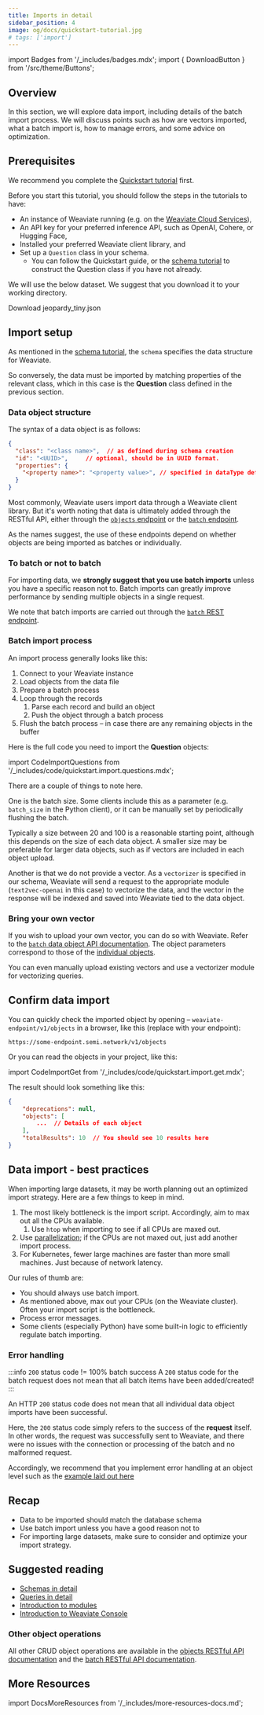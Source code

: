 ```yaml
---
title: Imports in detail
sidebar_position: 4
image: og/docs/quickstart-tutorial.jpg
# tags: ['import']
---
```

import Badges from '/_includes/badges.mdx';
import { DownloadButton } from '/src/theme/Buttons';

<Badges/>

## Overview

In this section, we will explore data import, including details of the batch import process. We will discuss points such as how are vectors imported, what a batch import is, how to manage errors, and some advice on optimization.

## Prerequisites 

We recommend you complete the [Quickstart tutorial](../quickstart/index.md) first. 

Before you start this tutorial, you should follow the steps in the tutorials to have:

- An instance of Weaviate running (e.g. on the [Weaviate Cloud Services](https://console.weaviate.io)),
- An API key for your preferred inference API, such as OpenAI, Cohere, or Hugging Face,
- Installed your preferred Weaviate client library, and
- Set up a `Question` class in your schema. 
    - You can follow the Quickstart guide, or the [schema tutorial](./schema.md) to construct the Question class if you have not already.

We will use the below dataset. We suggest that you download it to your working directory.

<p>
  <DownloadButton link="https://raw.githubusercontent.com/weaviate-tutorials/quickstart/main/data/jeopardy_tiny.json">Download jeopardy_tiny.json</DownloadButton>
</p>

## Import setup

As mentioned in the [schema tutorial](./schema.md), the `schema` specifies the data structure for Weaviate. 

So conversely, the data must be imported by matching properties of the relevant class, which in this case is the **Question** class defined in the previous section.

### Data object structure

The syntax of a data object is as follows:

```json
{
  "class": "<class name>",  // as defined during schema creation
  "id": "<UUID>",     // optional, should be in UUID format.
  "properties": {
    "<property name>": "<property value>", // specified in dataType defined during schema creation
  }
}
```

Most commonly, Weaviate users import data through a Weaviate client library. But it's worth noting that data is ultimately added through the RESTful API, either through the [`objects` endpoint](../api/rest/objects.md) or the [`batch` endpoint](../api/rest/batch.md). 

As the names suggest, the use of these endpoints depend on whether objects are being imported as batches or individually.

### To batch or not to batch

For importing data, we **strongly suggest that you use batch imports** unless you have a specific reason not to. Batch imports can greatly improve performance by sending multiple objects in a single request.

We note that batch imports are carried out through the [`batch` REST endpoint](https://weaviate.io/developers/weaviate/api/rest/batch).

### Batch import process

An import process generally looks like this:

1. Connect to your Weaviate instance
1. Load objects from the data file
1. Prepare a batch process
1. Loop through the records
    1. Parse each record and build an object
    1. Push the object through a batch process
1. Flush the batch process – in case there are any remaining objects in the buffer

Here is the full code you need to import the **Question** objects:

import CodeImportQuestions from '/_includes/code/quickstart.import.questions.mdx';

<CodeImportQuestions />

There are a couple of things to note here. 

One is the batch size. Some clients include this as a parameter (e.g. `batch_size` in the Python client), or it can be manually set by periodically flushing the batch. 

Typically a size between 20 and 100 is a reasonable starting point, although this depends on the size of each data object. A smaller size may be preferable for larger data objects, such as if vectors are included in each object upload.

Another is that we do not provide a vector. As a `vectorizer` is specified in our schema, Weaviate will send a request to the appropriate module (`text2vec-openai` in this case) to vectorize the data, and the vector in the response will be indexed and saved into Weaviate tied to the data object.

### Bring your own vector

If you wish to upload your own vector, you can do so with Weaviate. Refer to the [`batch` data object API documentation](../api/rest/batch.md#batch-data-objects). The object parameters correspond to those of the [individual objects](../api/rest/objects.md#object-fields).

You can even manually upload existing vectors and use a vectorizer module for vectorizing queries.

## Confirm data import

You can quickly check the imported object by opening – `weaviate-endpoint/v1/objects` in a browser, like this (replace with your endpoint):

```
https://some-endpoint.semi.network/v1/objects
```

Or you can read the objects in your project, like this:

import CodeImportGet from '/_includes/code/quickstart.import.get.mdx';

<CodeImportGet />

The result should look something like this:

```json
{
    "deprecations": null,
    "objects": [
        ...  // Details of each object
    ],
    "totalResults": 10  // You should see 10 results here
}
```

## Data import - best practices

When importing large datasets, it may be worth planning out an optimized import strategy. Here are a few things to keep in mind.

1. The most likely bottleneck is the import script. Accordingly, aim to max out all the CPUs available. 
    1. Use `htop` when importing to see if all CPUs are maxed out.
1. Use [parallelization](https://www.computerhope.com/jargon/p/parallelization.htm#:~:text=Parallelization%20is%20the%20act%20of,the%20next%2C%20then%20the%20next.); if the CPUs are not maxed out, just add another import process.
1. For Kubernetes, fewer large machines are faster than more small machines. Just because of network latency.

Our rules of thumb are:
* You should always use batch import.
* As mentioned above, max out your CPUs (on the Weaviate cluster). Often your import script is the bottleneck.
* Process error messages.
* Some clients (especially Python) have some built-in logic to efficiently regulate batch importing.

### Error handling

:::info `200` status code != 100% batch success
A `200` status code for the batch request does not mean that all batch items have been added/created!
:::

An HTTP `200` status code does not mean that all individual data object imports have been successful. 

Here, the `200` status code simply refers to the success of the **request** itself. In other words, the request was successfully sent to Weaviate, and there were no issues with the connection or processing of the batch and no malformed request.

Accordingly, we recommend that you implement error handling at an object level such as the [example laid out here](../api/rest/batch.md#error-handling)

## Recap

* Data to be imported should match the database schema
* Use batch import unless you have a good reason not to
* For importing large datasets, make sure to consider and optimize your import strategy.

## Suggested reading

- [Schemas in detail](./schema.md)
- [Queries in detail](./query.md)
- [Introduction to modules](./modules.md)
- [Introduction to Weaviate Console](./console.md)

### Other object operations

All other CRUD object operations are available in the [objects RESTful API documentation](../api/rest/index.md) and the [batch RESTful API documentation](../api/rest/batch.md).

## More Resources

import DocsMoreResources from '/_includes/more-resources-docs.md';

<DocsMoreResources />

